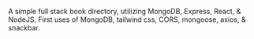 A simple full stack book directory, utilizing MongoDB, Express, React, & NodeJS. First uses of MongoDB, tailwind css, CORS, mongoose, axios, & snackbar. 
